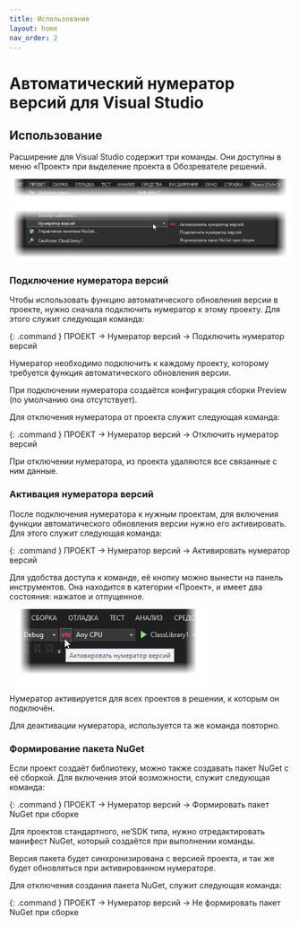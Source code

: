 ```yaml
---
title: Использование
layout: home
nav_order: 2
---
```



# Автоматический нумератор версий для Visual Studio

<!--

-->


## Использование

Расширение для Visual Studio содержит три команды. Они доступны в меню «Проект» при выделение проекта в Обозревателе решений.

![Снимок меню с командами](img/menu.png)

### Подключение нумератора версий

Чтобы использовать функцию автоматического обновления версии в проекте, нужно сначала подключить нумератор к этому проекту. Для этого служит следующая команда:

{: .command }
ПРОЕКТ → Нумератор версий → Подключить нумератор версий

Нумератор необходимо подключить к каждому проекту, которому требуется функция автоматического обновления версии.

При подключении нумератора создаётся конфигурация сборки Preview (по умолчанию она отсутствует).

Для отключения нумератора от проекта служит следующая команда:

{: .command }
ПРОЕКТ → Нумератор версий → Отключить нумератор версий

При отключении нумератора, из проекта удаляются все связанные с ним данные.


### Активация нумератора версий

После подключения нумератора к нужным проектам, для включения функции автоматического обновления версии нужно его активировать. Для этого служит следующая команда:

{: .command }
ПРОЕКТ → Нумератор версий → Активировать нумератор версий

Для удобства доступа к команде, её кнопку можно вынести на панель инструментов. Она находится в категории «Проект», и имеет два состояния: нажатое и отпущенное.

![Снимок команды на панели инструментов](img/button.png)

Нумератор активируется для всех проектов в решении, к которым он подключён.

Для деактивации нумератора, используется та же команда повторно.


### Формирование пакета NuGet

Если проект создаёт библиотеку, можно также создавать пакет NuGet с её сборкой. Для включения этой возможности, служит следующая команда:

{: .command }
ПРОЕКТ → Нумератор версий → Формировать пакет NuGet при сборке

Для проектов стандартного, не‘SDK типа, нужно отредактировать манифест NuGet, который создаётся при выполнении команды.

Версия пакета будет синхронизирована с версией проекта, и так же будет обновляться при активированном нумераторе.

Для отключения создания пакета NuGet, служит следующая команда:

{: .command }
ПРОЕКТ → Нумератор версий → Не формировать пакет NuGet при сборке
